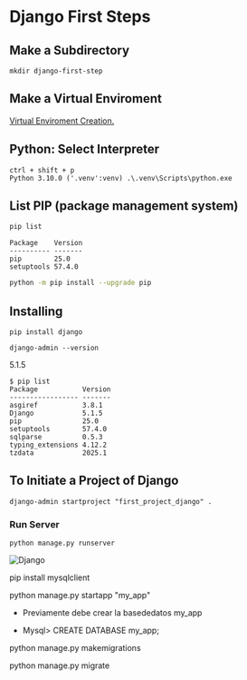 # Django First Steps

## Make a Subdirectory

```CMD
mkdir django-first-step
```

## Make a Virtual Enviroment

[Virtual Enviroment Creation.](https://github.com/fidelysla/guias_comandos/blob/main/virtual_environment.md)

## Python: Select Interpreter

```
ctrl + shift + p
Python 3.10.0 ('.venv':venv) .\.venv\Scripts\python.exe
```

## List PIP (package management system)

```Bash
pip list
```

```CMD
Package    Version
---------- -------
pip        25.0
setuptools 57.4.0
```

```Bash
python -m pip install --upgrade pip
```

## Installing

```
pip install django
```
```
django-admin --version
```
5.1.5

```
$ pip list
Package           Version
----------------- -------
asgiref           3.8.1
Django            5.1.5
pip               25.0
setuptools        57.4.0
sqlparse          0.5.3
typing_extensions 4.12.2
tzdata            2025.1
```

## To Initiate a Project of Django

```
django-admin startproject "first_project_django" .
```

### Run Server

```
python manage.py runserver
```
![Django](https://github.com/user-attachments/assets/adf403da-3cf9-4974-9282-bb260bac8bc4)


pip install mysqlclient

python manage.py startapp "my_app"

* Previamente debe crear la basededatos my_app

* Mysql> CREATE DATABASE my_app;

python manage.py makemigrations

python manage.py migrate

